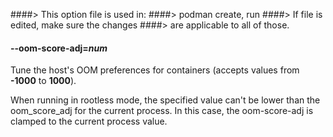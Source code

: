 ####> This option file is used in:
####>   podman create, run
####> If file is edited, make sure the changes
####> are applicable to all of those.
#### **--oom-score-adj**=*num*

Tune the host's OOM preferences for containers (accepts values from **-1000** to **1000**).

When running in rootless mode, the specified value can't be lower than
the oom_score_adj for the current process. In this case, the
oom-score-adj is clamped to the current process value.
